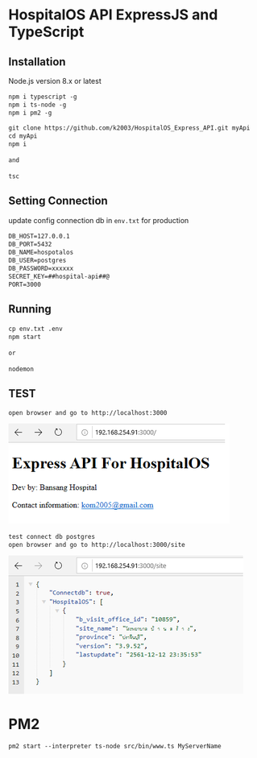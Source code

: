 # HospitalOS API ExpressJS and TypeScript

## Installation
Node.js version 8.x or latest
```
npm i typescript -g
npm i ts-node -g
npm i pm2 -g
```

```
git clone https://github.com/k2003/HospitalOS_Express_API.git myApi
cd myApi
npm i

and 

tsc

```
## Setting Connection

update config connection db in `env.txt` for production

```
DB_HOST=127.0.0.1
DB_PORT=5432
DB_NAME=hospotalos
DB_USER=postgres
DB_PASSWORD=xxxxxx
SECRET_KEY=##hospital-api##@
PORT=3000

```

## Running
```
cp env.txt .env
npm start

or 

nodemon

```

## TEST
```
open browser and go to http://localhost:3000
```
![Screenshot](api1.png)
```
test connect db postgres
open browser and go to http://localhost:3000/site
```
![Screenshot](api2.png)
# PM2
```
pm2 start --interpreter ts-node src/bin/www.ts MyServerName

```

